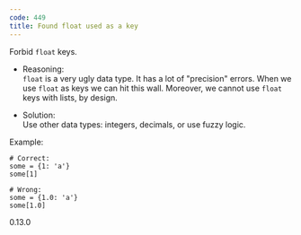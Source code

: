 ```yaml
---
code: 449
title: Found float used as a key
---
```


Forbid `float` keys.

  - Reasoning:  
    `float` is a very ugly data type. It has a lot of "precision"
    errors. When we use `float` as keys we can hit this wall. Moreover,
    we cannot use `float` keys with lists, by design.

  - Solution:  
    Use other data types: integers, decimals, or use fuzzy logic.

Example:

    # Correct:
    some = {1: 'a'}
    some[1]
    
    # Wrong:
    some = {1.0: 'a'}
    some[1.0]

<div class="versionadded">

0.13.0

</div>